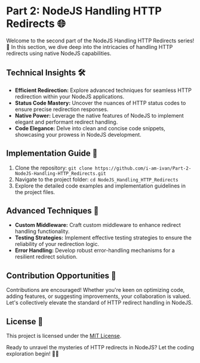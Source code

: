 # Part 2: NodeJS Handling HTTP Redirects 🌐

Welcome to the second part of the NodeJS Handling HTTP Redirects series! 🚀 In this section, we dive deep into the intricacies of handling HTTP redirects using native NodeJS capabilities.

## Technical Insights 🛠️
- **Efficient Redirection:** Explore advanced techniques for seamless HTTP redirection within your NodeJS applications.
- **Status Code Mastery:** Uncover the nuances of HTTP status codes to ensure precise redirection responses.
- **Native Power:** Leverage the native features of NodeJS to implement elegant and performant redirect handling.
- **Code Elegance:** Delve into clean and concise code snippets, showcasing your prowess in NodeJS development.

## Implementation Guide 📖
1. Clone the repository: `git clone https://github.com/i-am-ivan/Part-2-NodeJS-Handling-HTTP_Redirects.git`
2. Navigate to the project folder: `cd NodeJS_Handling_HTTP_Redirects`
3. Explore the detailed code examples and implementation guidelines in the project files.

## Advanced Techniques 🚀
- **Custom Middleware:** Craft custom middleware to enhance redirect handling functionality.
- **Testing Strategies:** Implement effective testing strategies to ensure the reliability of your redirection logic.
- **Error Handling:** Develop robust error-handling mechanisms for a resilient redirect solution.

## Contribution Opportunities 🤝
Contributions are encouraged! Whether you're keen on optimizing code, adding features, or suggesting improvements, your collaboration is valued. Let's collectively elevate the standard of HTTP redirect handling in NodeJS.

## License 📄
This project is licensed under the [MIT License](LICENSE).

Ready to unravel the mysteries of HTTP redirects in NodeJS? Let the coding exploration begin! 🚀🔗
